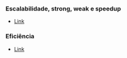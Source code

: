 ### Escalabilidade, strong, weak e speedup
- [Link](https://www.kth.se/blogs/pdc/2018/11/scalability-strong-and-weak-scaling/)

### Eficiência
- [Link](https://wikis.ovgu.de/lss/doku.php?id=guide:parallel_efficiency#:~:text=The%20parallel%20efficiency%20of%20a,and%20the%20number%20of%20processors.&text=These%20quantities%20can%20be%20used,to%20carry%20out%20a%20calculation)

